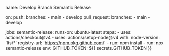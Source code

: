 name: Develop Branch Semantic Release

on:
    push:
        branches:
            - main
            - develop
    pull_request:
        branches:
            - main
            - develop

jobs:
    semantic-release:
        runs-on: ubuntu-latest
        steps:
            - uses: actions/checkout@v4
            - uses: actions/setup-node@v4
              with:
                  node-version: 'lts/*'
                  registry-url: 'https://npm.pkg.github.com/'
            - run: npm install
            - run: npx semantic-release
              env:
                  GITHUB_TOKEN: ${{ secrets.GITHUB_TOKEN }}


